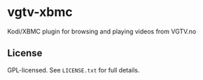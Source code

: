 # vgtv-xbmc

Kodi/XBMC plugin for browsing and playing videos from VGTV.no

## License

GPL-licensed. See `LICENSE.txt` for full details.

